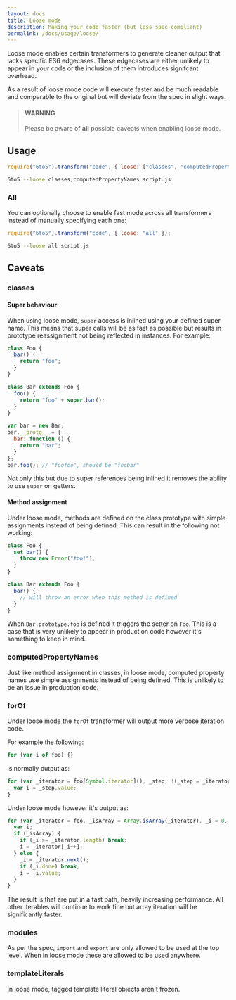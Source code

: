 ```yaml
---
layout: docs
title: Loose mode
description: Making your code faster (but less spec-compliant)
permalink: /docs/usage/loose/
---
```


Loose mode enables certain transformers to generate cleaner output that lacks
specific ES6 edgecases. These edgecases are either unlikely to appear in your
code or the inclusion of them introduces signifcant overhead.

As a result of loose mode code will execute faster and be much readable and
comparable to the original but will deviate from the spec in slight ways.

<blockquote class="to5-callout to5-callout-warning">
  <h4>WARNING</h4>
  <p>
    Please be aware of <strong>all</strong> possible caveats when enabling loose mode.
  </p>
</blockquote>

## Usage

```javascript
require("6to5").transform("code", { loose: ["classes", "computedPropertyNames"] });
```

```sh
6to5 --loose classes,computedPropertyNames script.js
```

### All

You can optionally choose to enable fast mode across all transformers instead of
manually specifying each one:

```javascript
require("6to5").transform("code", { loose: "all" });
```

```sh
6to5 --loose all script.js
```

## Caveats

### classes

#### Super behaviour

When using loose mode, `super` access is inlined using your defined super name. This
means that super calls will be as fast as possible but results in prototype
reassignment not being reflected in instances. For example:

```javascript
class Foo {
  bar() {
    return "foo";
  }
}

class Bar extends Foo {
  foo() {
    return "foo" + super.bar();
  }
}

var bar = new Bar;
bar.__proto__ = {
  bar: function () {
    return "bar";
  }
};
bar.foo(); // "foofoo", should be "foobar"
```

Not only this but due to super references being inlined it removes the ability to
use `super` on getters.

#### Method assignment

Under loose mode, methods are defined on the class prototype with simple assignments
instead of being defined. This can result in the following not working:

```javascript
class Foo {
  set bar() {
    throw new Error("foo!");
  }
}

class Bar extends Foo {
  bar() {
    // will throw an error when this method is defined
  }
}
```

When `Bar.prototype.foo` is defined it triggers the setter on `Foo`. This is a
case that is very unlikely to appear in production code however it's something
to keep in mind.

### computedPropertyNames

Just like method assignment in classes, in loose mode, computed property names
use simple assignments instead of being defined. This is unlikely to be an issue
in production code.

### forOf

Under loose mode the `forOf` transformer will output more verbose iteration code.

For example the following:

```javascript
for (var i of foo) {}
```

is normally output as:

```javascript
for (var _iterator = foo[Symbol.iterator](), _step; !(_step = _iterator.next()).done;) {
  var i = _step.value;
}
```

Under loose mode however it's output as:

```javascript
for (var _iterator = foo, _isArray = Array.isArray(_iterator), _i = 0, _iterator = _isArray ? _iterator : _iterator[Symbol.iterator]();;) {
  var i;
  if (_isArray) {
    if (_i >= _iterator.length) break;
    i = _iterator[_i++];
  } else {
    _i = _iterator.next();
    if (_i.done) break;
    i = _i.value;
  }
}
```

The result is that are put in a fast path, heavily increasing performance.
All other iterables will continue to work fine but array iteration will be
significantly faster.

### modules

As per the spec, `import` and `export` are only allowed to be used at the top
level. When in loose mode these are allowed to be used anywhere.

### templateLiterals

In loose mode, tagged template literal objects aren't frozen.
